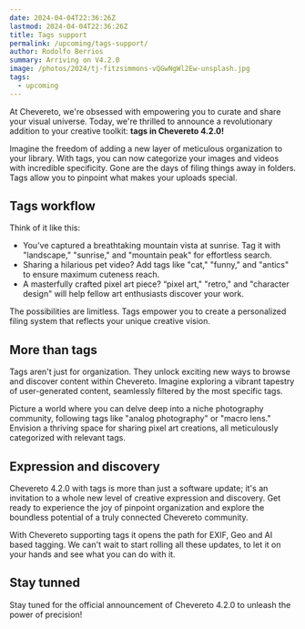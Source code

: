 ```yaml
---
date: 2024-04-04T22:36:26Z
lastmod: 2024-04-04T22:36:26Z
title: Tags support
permalink: /upcoming/tags-support/
author: Rodolfo Berrios
summary: Arriving on V4.2.0
image: /photos/2024/tj-fitzsimmons-vQGwNgWl2Ew-unsplash.jpg
tags:
  - upcoming
---
```


At Chevereto, we're obsessed with empowering you to curate and share your visual universe. Today, we're thrilled to announce a revolutionary addition to your creative toolkit: **tags in Chevereto 4.2.0!**

Imagine the freedom of adding a new layer of meticulous organization to your library. With tags, you can now categorize your images and videos with incredible specificity. Gone are the days of filing things away in folders. Tags allow you to pinpoint what makes your uploads special.

## Tags workflow

Think of it like this:

* You've captured a breathtaking mountain vista at sunrise. Tag it with "landscape," "sunrise," and "mountain peak" for effortless search.
* Sharing a hilarious pet video? Add tags like "cat," "funny," and "antics" to ensure maximum cuteness reach.
* A masterfully crafted pixel art piece? “pixel art," "retro," and "character design" will help fellow art enthusiasts discover your work.

The possibilities are limitless. Tags empower you to create a personalized filing system that reflects your unique creative vision.

## More than tags

Tags aren't just for organization. They unlock exciting new ways to browse and discover content within Chevereto. Imagine exploring a vibrant tapestry of user-generated content, seamlessly filtered by the most specific tags.

Picture a world where you can delve deep into a niche photography community, following tags like "analog photography" or "macro lens."  Envision a thriving space for sharing pixel art creations, all meticulously categorized with relevant tags.

## Expression and discovery

Chevereto 4.2.0 with tags is more than just a software update; it's an invitation to a whole new level of creative expression and discovery. Get ready to experience the joy of pinpoint organization and explore the boundless potential of a truly connected Chevereto community.

With Chevereto supporting tags it opens the path for EXIF, Geo and AI based tagging. We can't wait to start rolling all these updates, to let it on your hands and see what you can do with it.

## Stay tunned

Stay tuned for the official announcement of Chevereto 4.2.0 to unleash the power of precision!
